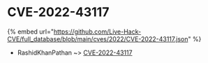 # CVE-2022-43117
{% embed url="https://github.com/Live-Hack-CVE/full_database/blob/main/cves/2022/CVE-2022-43117.json" %}

* RashidKhanPathan ~> [CVE-2022-43117](https://www.alice-snow.ru/2022/database/cve-2022-43117/cve-2022-43117-rashidkhanpathan)